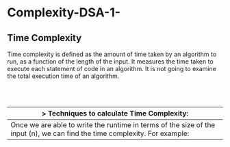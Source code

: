 # Complexity-DSA-1-



## Time Complexity

<p>Time complexity is defined as the amount of time taken by an algorithm to run, as a function of the length of the input. It measures the time taken to execute each statement of code in an algorithm. It is not going to examine the total execution time of an algorithm.</p><br></br>
 
| > Techniques to calculate Time Complexity: |
|------------------------------------------|
| Once we are able to write the runtime in terms of the size of the input (n), we can find the time complexity. For example: |

